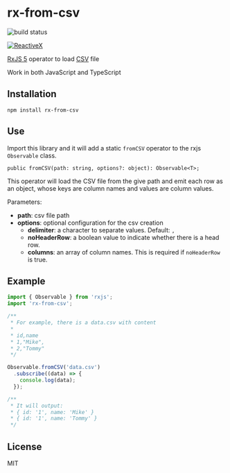 # rx-from-csv

![build status](https://travis-ci.org/haoliangyu/rx-from-csv.svg?branch=master)

[![ReactiveX](http://reactivex.io/assets/Rx_Logo_S.png)](http://reactivex.io/)

[RxJS 5](http://reactivex.io/) operator to load [CSV](https://en.wikipedia.org/wiki/Comma-separated_values) file

Work in both JavaScript and TypeScript

## Installation

```
npm install rx-from-csv
```

## Use

Import this library and it will add a static `fromCSV` operator to the rxjs `Observable` class.

```
public fromCSV(path: string, options?: object): Observable<T>;
```

This operator will load the CSV file from the give path and emit each row as an object, whose keys are column names and values are column values.

Parameters:

  * **path**: csv file path
  * **options**: optional configuration for the csv creation
    * **delimiter**: a character to separate values. Default: `,`
    * **noHeaderRow**: a boolean value to indicate whether there is a head row.
    * **columns**: an array of column names. This is required if `noHeaderRow` is true.

## Example

``` javascript
import { Observable } from 'rxjs';
import 'rx-from-csv';

/**
 * For example, there is a data.csv with content
 *
 * id,name
 * 1,"Mike",
 * 2,"Tommy"
 */

Observable.fromCSV('data.csv')
  .subscribe((data) => {
    console.log(data);
  });

/**
 * It will output:
 * { id: '1', name: 'Mike' }
 * { id: '1', name: 'Tommy' }
 */
```

## License

MIT
